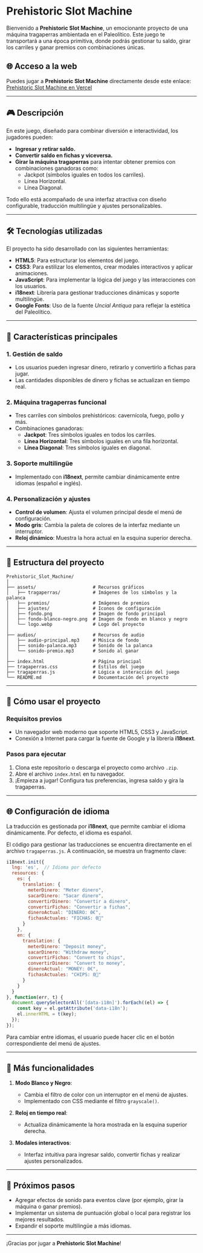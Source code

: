 
# Prehistoric Slot Machine

Bienvenido a **Prehistoric Slot Machine**, un emocionante proyecto de una máquina tragaperras ambientada en el Paleolítico. Este juego te transportará a una época primitiva, donde podrás gestionar tu saldo, girar los carriles y ganar premios con combinaciones únicas.

## 🌐 Acceso a la web

Puedes jugar a **Prehistoric Slot Machine** directamente desde este enlace:  
[Prehistoric Slot Machine en Vercel](https://prehistoric-slot.vercel.app/)

---

## 🎮 Descripción

En este juego, diseñado para combinar diversión e interactividad, los jugadores pueden:

- **Ingresar y retirar saldo.**
- **Convertir saldo en fichas y viceversa.**
- **Girar la máquina tragaperras** para intentar obtener premios con combinaciones ganadoras como:
  - Jackpot (símbolos iguales en todos los carriles).
  - Línea Horizontal.
  - Línea Diagonal.

Todo ello está acompañado de una interfaz atractiva con diseño configurable, traducción multilingüe y ajustes personalizables.

---

## 🛠️ Tecnologías utilizadas

El proyecto ha sido desarrollado con las siguientes herramientas:

- **HTML5**: Para estructurar los elementos del juego.
- **CSS3**: Para estilizar los elementos, crear modales interactivos y aplicar animaciones.
- **JavaScript**: Para implementar la lógica del juego y las interacciones con los usuarios.
- **i18next**: Librería para gestionar traducciones dinámicas y soporte multilingüe.
- **Google Fonts**: Uso de la fuente *Uncial Antiqua* para reflejar la estética del Paleolítico.

---

## 📜 Características principales

### 1. **Gestión de saldo**
- Los usuarios pueden ingresar dinero, retirarlo y convertirlo a fichas para jugar.
- Las cantidades disponibles de dinero y fichas se actualizan en tiempo real.

### 2. **Máquina tragaperras funcional**
- Tres carriles con símbolos prehistóricos: cavernícola, fuego, pollo y más.
- Combinaciones ganadoras:
  - **Jackpot**: Tres símbolos iguales en todos los carriles.
  - **Línea Horizontal**: Tres símbolos iguales en una fila horizontal.
  - **Línea Diagonal**: Tres símbolos iguales en diagonal.

### 3. **Soporte multilingüe**
- Implementado con **i18next**, permite cambiar dinámicamente entre idiomas (español e inglés).

### 4. **Personalización y ajustes**
- **Control de volumen**: Ajusta el volumen principal desde el menú de configuración.
- **Modo gris**: Cambia la paleta de colores de la interfaz mediante un interruptor.
- **Reloj dinámico**: Muestra la hora actual en la esquina superior derecha.

---

## 📂 Estructura del proyecto

```
Prehistoric_Slot_Machine/
│
├── assets/                     # Recursos gráficos
│   ├── tragaperras/            # Imágenes de los símbolos y la palanca
│   ├── premios/                # Imágenes de premios
│   ├── ajustes/                # Iconos de configuración
│   ├── fondo.png               # Imagen de fondo principal
│   ├── fondo-blanco-negro.png  # Imagen de fondo en blanco y negro
│   └── logo.webp               # Logo del proyecto
│
├── audios/                     # Recursos de audio
│   ├── audio-principal.mp3     # Música de fondo
│   ├── sonido-palanca.mp3      # Sonido de la palanca
│   └── sonido-premio.mp3       # Sonido al ganar
│
├── index.html                  # Página principal
├── tragaperras.css             # Estilos del juego
├── tragaperras.js              # Lógica e interacción del juego
└── README.md                   # Documentación del proyecto
```

---

## 🚀 Cómo usar el proyecto

### Requisitos previos
- Un navegador web moderno que soporte HTML5, CSS3 y JavaScript.
- Conexión a Internet para cargar la fuente de Google y la librería **i18next**.

### Pasos para ejecutar
1. Clona este repositorio o descarga el proyecto como archivo `.zip`.
2. Abre el archivo `index.html` en tu navegador.
3. ¡Empieza a jugar! Configura tus preferencias, ingresa saldo y gira la tragaperras.

---

## 🌐 Configuración de idioma

La traducción es gestionada por **i18next**, que permite cambiar el idioma dinámicamente. Por defecto, el idioma es español.

El código para gestionar las traducciones se encuentra directamente en el archivo `tragaperras.js`. A continuación, se muestra un fragmento clave:

```javascript
i18next.init({
  lng: 'es',  // Idioma por defecto
  resources: {
    es: {
      translation: {
        meterDinero: "Meter dinero",
        sacarDinero: "Sacar dinero",
        convertirDinero: "Convertir a dinero",
        convertirFichas: "Convertir a fichas",
        dineroActual: "DINERO: 0€",
        fichasActuales: "FICHAS: 0🎫"
      }
    },
    en: {
      translation: {
        meterDinero: "Deposit money",
        sacarDinero: "Withdraw money",
        convertirFichas: "Convert to chips",
        convertirDinero: "Convert to money",
        dineroActual: "MONEY: 0€",
        fichasActuales: "CHIPS: 0🎫"
      }
    }
  }
}, function(err, t) {
  document.querySelectorAll('[data-i18n]').forEach((el) => {
    const key = el.getAttribute('data-i18n');
    el.innerHTML = t(key);
  });
});
```

Para cambiar entre idiomas, el usuario puede hacer clic en el botón correspondiente del menú de ajustes.

---

## 🌟 Más funcionalidades

1. **Modo Blanco y Negro**:
   - Cambia el filtro de color con un interruptor en el menú de ajustes.
   - Implementado con CSS mediante el filtro `grayscale()`.

2. **Reloj en tiempo real**:
   - Actualiza dinámicamente la hora mostrada en la esquina superior derecha.

3. **Modales interactivos**:
   - Interfaz intuitiva para ingresar saldo, convertir fichas y realizar ajustes personalizados.

---

## 🧪 Próximos pasos

- Agregar efectos de sonido para eventos clave (por ejemplo, girar la máquina o ganar premios).
- Implementar un sistema de puntuación global o local para registrar los mejores resultados.
- Expandir el soporte multilingüe a más idiomas.

---

¡Gracias por jugar a **Prehistoric Slot Machine**!
